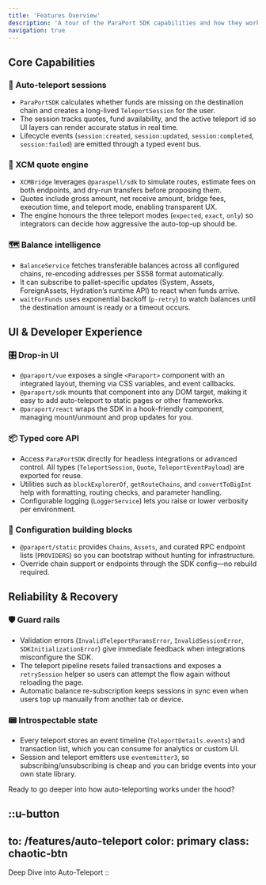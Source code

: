 ```yaml
---
title: 'Features Overview'
description: 'A tour of the ParaPort SDK capabilities and how they work together'
navigation: true
---
```


## Core Capabilities

### 🔄 Auto-teleport sessions
- `ParaPortSDK` calculates whether funds are missing on the destination chain and creates a long-lived `TeleportSession` for the user.
- The session tracks quotes, fund availability, and the active teleport id so UI layers can render accurate status in real time.
- Lifecycle events (`session:created`, `session:updated`, `session:completed`, `session:failed`) are emitted through a typed event bus.

### 🧠 XCM quote engine
- `XCMBridge` leverages `@paraspell/sdk` to simulate routes, estimate fees on both endpoints, and dry-run transfers before proposing them.
- Quotes include gross amount, net receive amount, bridge fees, execution time, and teleport mode, enabling transparent UX.
- The engine honours the three teleport modes (`expected`, `exact`, `only`) so integrators can decide how aggressive the auto-top-up should be.

### 🗺️ Balance intelligence
- `BalanceService` fetches transferable balances across all configured chains, re-encoding addresses per SS58 format automatically.
- It can subscribe to pallet-specific updates (System, Assets, ForeignAssets, Hydration’s runtime API) to react when funds arrive.
- `waitForFunds` uses exponential backoff (`p-retry`) to watch balances until the destination amount is ready or a timeout occurs.

## UI & Developer Experience

### 🎛️ Drop-in UI
- `@paraport/vue` exposes a single `<Paraport>` component with an integrated layout, theming via CSS variables, and event callbacks.
- `@paraport/sdk` mounts that component into any DOM target, making it easy to add auto-teleport to static pages or other frameworks.
- `@paraport/react` wraps the SDK in a hook-friendly component, managing mount/unmount and prop updates for you.

### 📦 Typed core API
- Access `ParaPortSDK` directly for headless integrations or advanced control. All types (`TeleportSession`, `Quote`, `TeleportEventPayload`) are exported for reuse.
- Utilities such as `blockExplorerOf`, `getRouteChains`, and `convertToBigInt` help with formatting, routing checks, and parameter handling.
- Configurable logging (`LoggerService`) lets you raise or lower verbosity per environment.

### 🧩 Configuration building blocks
- `@paraport/static` provides `Chains`, `Assets`, and curated RPC endpoint lists (`PROVIDERS`) so you can bootstrap without hunting for infrastructure.
- Override chain support or endpoints through the SDK config—no rebuild required.

## Reliability & Recovery

### 🛡️ Guard rails
- Validation errors (`InvalidTeleportParamsError`, `InvalidSessionError`, `SDKInitializationError`) give immediate feedback when integrations misconfigure the SDK.
- The teleport pipeline resets failed transactions and exposes a `retrySession` helper so users can attempt the flow again without reloading the page.
- Automatic balance re-subscription keeps sessions in sync even when users top up manually from another tab or device.

### 📟 Introspectable state
- Every teleport stores an event timeline (`TeleportDetails.events`) and transaction list, which you can consume for analytics or custom UI.
- Session and teleport emitters use `eventemitter3`, so subscribing/unsubscribing is cheap and you can bridge events into your own state library.

Ready to go deeper into how auto-teleporting works under the hood?

::u-button
---
to: /features/auto-teleport
color: primary
class: chaotic-btn
---
Deep Dive into Auto-Teleport
::
